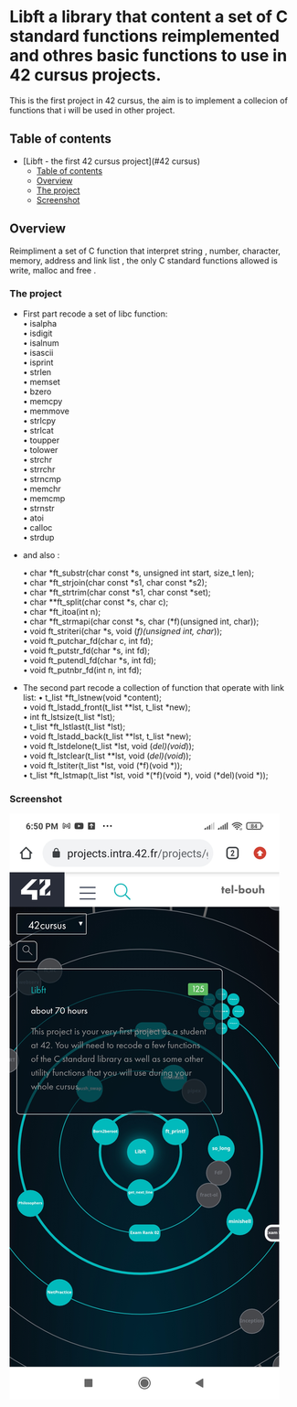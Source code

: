 # Libft a library that content a set of C standard functions reimplemented and othres basic functions to use in 42 cursus projects.

This is the first project in 42 cursus, the aim is to implement a  collecion of functions that i will be used in other project.  

## Table of contents

- [Libft - the first 42 cursus project](#42 cursus)
  - [Table of contents](#table-of-contents)
  - [Overview](#overview)
  - [The project](#the-project)
  - [Screenshot](#screenshot)
  


## Overview

Reimpliment a set of C function that interpret string , number, character, memory, address and link list , the only C standard functions allowed is write, malloc and free .

### The project

- First part recode a set of libc function: <br>
  • isalpha <br>
  • isdigit <br>
  • isalnum <br>
  • isascii <br>
  • isprint <br>
  • strlen <br>
  • memset <br>
  • bzero <br>
  • memcpy <br>
  • memmove <br>
  • strlcpy <br>
  • strlcat <br>
  • toupper <br>
  • tolower <br>
  • strchr <br>
  • strrchr <br>
  • strncmp <br>
  • memchr <br>
  • memcmp <br>
  • strnstr <br>
  • atoi <br>
  • calloc <br>
  • strdup <br>

- and also :

  • char *ft_substr(char const *s, unsigned int start, size_t len);<br>
  • char *ft_strjoin(char const *s1, char const *s2);<br>
  • char *ft_strtrim(char const *s1, char const *set);<br>
  • char **ft_split(char const *s, char c);<br>
  • char *ft_itoa(int n);<br>
  • char *ft_strmapi(char const *s, char (*f)(unsigned int, char));<br>
  • void ft_striteri(char *s, void (*f)(unsigned int, char*));<br>
  • void ft_putchar_fd(char c, int fd);<br>
  • void ft_putstr_fd(char *s, int fd);<br>
  • void ft_putendl_fd(char *s, int fd);<br>
  • void ft_putnbr_fd(int n, int fd);<br>
  
  
- The second part recode a collection of function that operate with link list:
  • t_list *ft_lstnew(void *content);<br>
  • void ft_lstadd_front(t_list **lst, t_list *new);<br>
  • int ft_lstsize(t_list *lst);<br>
  • t_list *ft_lstlast(t_list *lst);<br>
  • void ft_lstadd_back(t_list **lst, t_list *new);<br>
  • void ft_lstdelone(t_list *lst, void (*del)(void*));<br>
  • void ft_lstclear(t_list **lst, void (*del)(void*));<br>
  • void ft_lstiter(t_list *lst, void (*f)(void *));<br>
  • t_list *ft_lstmap(t_list *lst, void *(*f)(void *), void (*del)(void *));<br>

### Screenshot

![Result](./screenshot/Libft.jpg)
